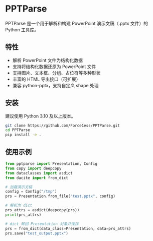 # PPTParse

PPTParse 是一个用于解析和构建 PowerPoint 演示文稿（.pptx 文件）的 Python 工具库。

## 特性

- 解析 PowerPoint 文件为结构化数据
- 支持将结构化数据还原为 PowerPoint 文件
- 支持图片、文本框、分组、占位符等多种形状
- 丰富的 HTML 导出接口（可扩展）
- 兼容 python-pptx，支持自定义 shape 处理

## 安装

建议使用 Python 3.10 及以上版本。

```bash
git clone https://github.com/Force1ess/PPTParse.git
cd PPTParse
pip install -e .
```

## 使用示例

```python
from pptparse import Presentation, Config
from copy import deepcopy
from dataclasses import asdict
from dacite import from_dict

# 加载演示文稿
config = Config("/tmp")
prs = Presentation.from_file("test.pptx", config)

# 解析为 dict
prs_attrs = asdict(deepcopy(prs))
print(prs_attrs)

# dict 转回 Presentation 对象并保存
prs = from_dict(data_class=Presentation, data=prs_attrs)
prs.save("test_output.pptx")
````